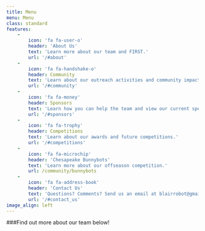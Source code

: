 ```yaml
---
title: Menu
menu: Menu
class: standard
features:
    -
        icon: 'fa fa-user-o'
        header: 'About Us'
        text: 'Learn more about our team and FIRST.'
        url: '/#about'
    -
        icon: 'fa fa-handshake-o'
        header: Community
        text: 'Learn about our outreach activities and community impact.'
        url: '/#community'
    -
        icon: 'fa fa-money'
        header: Sponsors
        text: 'Learn how you can help the team and view our current sponsors.'
        url: '/#sponsors'
    -
        icon: 'fa fa-trophy'
        header: Competitions
        text: 'Learn about our awards and future competitions.'
        url: '/#competitions'
    -
        icon: 'fa fa-microchip'
        header: 'Chesapeake Bunnybots'
        text: 'Learn more about our offseason competition.'
        url: /community/bunnybots
    -
        icon: 'fa fa-address-book'
        header: 'Contact Us'
        text: 'Questions? Comments? Send us an email at blairrobot@gmail.com, or click here for other contact information.'
        url: '/#contact_us'
image_align: left
---
```


###Find out more about our team below!
